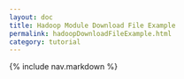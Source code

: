 ```yaml
---
layout: doc
title: Hadoop Module Download File Example
permalink: hadoopDownloadFileExample.html
category: tutorial
---
```



{% include nav.markdown %}